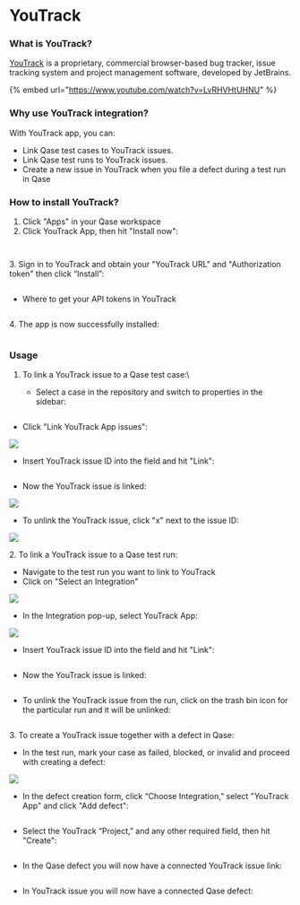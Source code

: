 # YouTrack

### What is YouTrack?

[YouTrack](https://www.jetbrains.com/youtrack/) is a proprietary, commercial browser-based bug tracker, issue tracking system and project management software, developed by JetBrains.

{% embed url="https://www.youtube.com/watch?v=LvRHVHtUHNU" %}

### Why use YouTrack integration?

With YouTrack app, you can:

* Link Qase test cases to YouTrack issues.
* Link Qase test runs to YouTrack issues.
* Create a new issue in YouTrack when you file a defect during a test run in Qase

### How to install YouTrack? <a href="#h_595affa6dd" id="h_595affa6dd"></a>

1. Click "Apps" in your Qase workspace
2. Click YouTrack App, then hit "Install now":

<figure><img src="https://qase.intercom-attachments-7.com/i/o/597215654/531a339107559f54b9e090e8/-XRzBVS6_jIk7uYGaoQmf1QqBpNd9FPnTIBNkWNbMl2_n-XE1WnsLe4Uy37YhyvStkv4sgHXhUD4DO9J-qPvb_DC_cCOxh5ifCTxdtdjEz-69Xa3-LJ_C15AAxEWRMi6RS_c-KFf9mWBDPqbo3yFAgh8ziNRslD2v_ABO3ueOvjUjd_A4iTXOopaxA" alt=""><figcaption></figcaption></figure>

<figure><img src="https://qase.intercom-attachments-7.com/i/o/597215659/4e93eb1033503cd796b8176d/sERhTcBRfWJ8d1I5z34NAzRmUdewTg71IxkQT8D0chxmA-dCjYwtjXYEATA49_3Gg8Vh-m-E1QvZ5QoRZ5YmFBeW_s5rO2h0q-FMy8e8wGyqJOFo3lMsLqw6z-nah_jvTqdmXjh9SsXMc_JbwHYhZzXt9if7idSKZdI-Tt0xdqdjk-FS8xee2793ig" alt=""><figcaption></figcaption></figure>

3\. Sign in to YouTrack and obtain your "YouTrack URL" and "Authorization token" then click “Install”:

<figure><img src="https://qase.intercom-attachments-7.com/i/o/597215663/fd4f33511773c01e3a965f90/JY4ypUyZkpoInN47PMsuA5uXd_mFzfv5SOePXoRusujcSpL5UF3I0WEXY9P619_OWagcanyg7vhj0S8NrB-eLu5GltWYoI-yYIv9fnXaAWcEY8TvNAru1EwLCuxYm-iVXIVrwKgR70XRIt0FqEUfAt47kFZnGzWyqyTrZaPUmH_T9t6j20m-dquW6g" alt=""><figcaption></figcaption></figure>

* Where to get your API tokens in YouTrack

<figure><img src="https://qase.intercom-attachments-7.com/i/o/597215669/8ef4402bf09215027983958a/YH_k95utot-T6EETn2Wi6ZXHYuf0JngD_JyWDJY1aqvPVblCHQossTVVO4KT4DTrfRI51x1hrdxapjJZppD0CI3ifqi8cAn44NuhAjhvCzse1hnvedLcxLNAa4N3jztIT1KzlePm9TIzN8jPpfMi30gIFw-6omVOG6G86eAiWDoehT_ptR9LaSl5yg" alt=""><figcaption></figcaption></figure>

4\. The app is now successfully installed:

<figure><img src="https://qase.intercom-attachments-7.com/i/o/597215677/5f76247fe8ce23e08f343549/WVkMP7S8MLo4un7vob94AD67IaBtBetQlBtHWfbgg7lNpMwVoh7b8TQtpOfz4TcmhGBn5kWriMNXyUy_iIXFRQO7gCl83wYFT6lMoCGHb_DnTrYt5BUWFBGL1-33jqGbdl6lMS1zsEI7bHuHyNTE-M7rWiPmyk8s5RyZuLZen15nDNxpcE2NPTAlQg" alt=""><figcaption></figcaption></figure>

### Usage <a href="#h_f17f9c11f8" id="h_f17f9c11f8"></a>

1. To link a YouTrack issue to a Qase test case:\

   * Select a case in the repository and switch to properties in the sidebar:

<figure><img src="https://qase.intercom-attachments-7.com/i/o/597215686/7a304555ec08b334b77eccee/JD02MW0_iHNLK5KY2eBk8JVY4djpqx5tgAtRruCXAnhQ0n6xc9hMYsXFS0bzxLjzpn2xw7yP3iVw_orzXHBXQr2CG4jpTVerwl4YEBlmg_oOXk78uxxzm_UvDU-Q4sL-sznzMj8dG-7KKDEe32WxCNALduW2voNaj-krvfYS_IgmKtULOENmGRy8Ww" alt=""><figcaption></figcaption></figure>

* Click "Link YouTrack App issues":

[![](https://qase.intercom-attachments-7.com/i/o/597215695/5d945a2f9f9c7ebbe1b25799/6xu9q\_3w\_whTU\_NZF2cNJCLmZvBSIvQ\_CGSVcj7xJQJR9tAXz0zMcBoDeTJcgZmZjmE8fEAfC6VuhY9OjTEajWqbnHgqGvrzpcdTR91TEVkMbKz7yUkjdmCixV3MudOnnAM1AIMQfaquXASveq0plxelhCXUy1bz45SN-t7q5jkH0mHfJdm\_eAj3OA)](https://qase.intercom-attachments-7.com/i/o/597215695/5d945a2f9f9c7ebbe1b25799/6xu9q\_3w\_whTU\_NZF2cNJCLmZvBSIvQ\_CGSVcj7xJQJR9tAXz0zMcBoDeTJcgZmZjmE8fEAfC6VuhY9OjTEajWqbnHgqGvrzpcdTR91TEVkMbKz7yUkjdmCixV3MudOnnAM1AIMQfaquXASveq0plxelhCXUy1bz45SN-t7q5jkH0mHfJdm\_eAj3OA)

* Insert YouTrack issue ID into the field and hit "Link":

<figure><img src="https://qase.intercom-attachments-7.com/i/o/597215704/a79f36418ac2fa1da25ab8ca/kYY6R75rgX2yNCpOdxB4Pm4cUpd_M9eAjWuGFEkCH77OI9uV-EEEiKltFNxfFAA3aqhJkN8Qkf-8z4K7UDmhz0avNfeuLfu2wJCaAgBjB8-T8nW2hXrkQPwPhgoGimug-2Ox2v-EZPfNFGjZJEkGh-YMldcBa74qpKX0ecyPMQ5eMEwW48cNnkbt3w" alt=""><figcaption></figcaption></figure>

* Now the YouTrack issue is linked:

[![](https://qase.intercom-attachments-7.com/i/o/597215710/bd0ee43b187a50b17a352a15/7F6dQmeFF8ZpZSzBmQ7OWaZApUqR3w8z0pDQySW9x95NSmJwk9tP9OzSQgjA9fcXWQpLDTQSXvybC0fUI4PBWSSwpfsyikhu2FGh-oDN9dVYbInkChoKF78jTFELXOtIMas81QuZtapOIBV62L6DjZsq72H7vWQYBJA4xIaPjVi83I7af\_3EhLHI4Q)](https://qase.intercom-attachments-7.com/i/o/597215710/bd0ee43b187a50b17a352a15/7F6dQmeFF8ZpZSzBmQ7OWaZApUqR3w8z0pDQySW9x95NSmJwk9tP9OzSQgjA9fcXWQpLDTQSXvybC0fUI4PBWSSwpfsyikhu2FGh-oDN9dVYbInkChoKF78jTFELXOtIMas81QuZtapOIBV62L6DjZsq72H7vWQYBJA4xIaPjVi83I7af\_3EhLHI4Q)

* To unlink the YouTrack issue, click "x" next to the issue ID:

[![](https://qase.intercom-attachments-7.com/i/o/597215715/4b8335780367bde7afd8754e/3ggXhOw6Uzszd3bHrubHERVhyNz1vodN-700tjK6Bqwvczii-fV3PYfBXeCJoOD3Z0VlnRe5q1E7N5H5AkbaFS5LllLZ6TljaphqA8AH0QfESY5DIdrn3Mhz\_vq8uWapzLzsCuyjcHIuBM8USU\_n50chS2g\_1xZAIJNtKjKJxR6gmCa27yljjOXMww)](https://qase.intercom-attachments-7.com/i/o/597215715/4b8335780367bde7afd8754e/3ggXhOw6Uzszd3bHrubHERVhyNz1vodN-700tjK6Bqwvczii-fV3PYfBXeCJoOD3Z0VlnRe5q1E7N5H5AkbaFS5LllLZ6TljaphqA8AH0QfESY5DIdrn3Mhz\_vq8uWapzLzsCuyjcHIuBM8USU\_n50chS2g\_1xZAIJNtKjKJxR6gmCa27yljjOXMww)

2\. To link a YouTrack issue to a Qase test run:

* Navigate to the test run you want to link to YouTrack
* Click on "Select an Integration"

[![](https://downloads.intercomcdn.com/i/o/646903006/f00151a42dee55f23e5b9643/image.png)](https://downloads.intercomcdn.com/i/o/646903006/f00151a42dee55f23e5b9643/image.png)

* In the Integration pop-up, select YouTrack App:

[![](https://downloads.intercomcdn.com/i/o/646946783/16f8c69a8fb98e6f196690e2/image.png)](https://downloads.intercomcdn.com/i/o/646946783/16f8c69a8fb98e6f196690e2/image.png)

* Insert YouTrack issue ID into the field and hit "Link":

<figure><img src="https://qase.intercom-attachments-7.com/i/o/597215748/63359081fdd3e6e1048d5b2d/S2IEAiJEIWGBA5iI9y56Z5nTbg2zqa5ejTr4jTBcLtNkM8QBi-SFpPfbztdD04LzmJhnDLsyXsox7KS1Xx6L5LYr7mePeIy7EZEWRhGVa-G_CNLsduHNK5XxiqrfIkey-p14o559Rtx4PNTkUqZBl3QEQ8l3E374kjUMaDGNn68UVF5JGJTGImDy2w" alt=""><figcaption></figcaption></figure>

* Now the YouTrack issue is linked:

<figure><img src="https://downloads.intercomcdn.com/i/o/646948168/bdeeb6b59281cf34993414be/image.png" alt=""><figcaption></figcaption></figure>

* To unlink the YouTrack issue from the run, click on the trash bin icon for the particular run and it will be unlinked:

<figure><img src="https://downloads.intercomcdn.com/i/o/646948497/465a49be67b0188cc6125ad5/image.png" alt=""><figcaption></figcaption></figure>

3\. To create a YouTrack issue together with a defect in Qase:

* In the test run, mark your case as failed, blocked, or invalid and proceed with creating a defect:

[![](https://qase.intercom-attachments-7.com/i/o/597215779/cf9e78ab587249225055a8dc/bLbsTJben80WD0-mtHNOoXDwMyXLcnOGy9RrcWIgIRNy7oZ2wdcZ2G6GFh6VyVpxNJAJwwOHPwo3SAAdyCH\_Q-IoUxxtRQrLIHOPIuhzaDjnzs-\_3p9VsyvZbHNiGVZ5p0kUV6MHLCsfFuNAB7qHeIgIib5FQHFCbEAAgD9PyfVqT6V10tHpm6-teg)](https://qase.intercom-attachments-7.com/i/o/597215779/cf9e78ab587249225055a8dc/bLbsTJben80WD0-mtHNOoXDwMyXLcnOGy9RrcWIgIRNy7oZ2wdcZ2G6GFh6VyVpxNJAJwwOHPwo3SAAdyCH\_Q-IoUxxtRQrLIHOPIuhzaDjnzs-\_3p9VsyvZbHNiGVZ5p0kUV6MHLCsfFuNAB7qHeIgIib5FQHFCbEAAgD9PyfVqT6V10tHpm6-teg)

* In the defect creation form, click “Choose Integration,” select "YouTrack App" and click "Add defect":

<figure><img src="https://qase.intercom-attachments-7.com/i/o/597215787/c520230acadbec8c32ac105d/kUyPORiXVcvwjP6wPsfl9wwBqgPRrfOHbKLZI1ju9BMawhCuMEX2ZwxfXtdB67v38VEYPoXkBbD73Qjl5974CBZQ2rvzCv9b069RTgd9S5GdFg05pCchHtwiG00qnpThFGEb_5nEhKqqJ069p3FP0AYkTJkRGB0ynYe9OVzAEjGCuNuaWV_pxotweA" alt=""><figcaption></figcaption></figure>

* Select the YouTrack “Project,” and any other required field, then hit "Create":

<figure><img src="https://qase.intercom-attachments-7.com/i/o/597215798/1d96e0c363d9ef579e6d0357/Ys8uhawm9GG47tQIoikYIHyoIuw8g8_g5NvI9cMVW0v0mpdmVa7RiiSl9bHBD4-gerqQmyM11qYwF9QL4lG_N1jrAU4SJxBtsurESxyLpkUYPusmOm4QvvTNHHvAL35gIt99eHUQ8TKQyQu4QlywXXvtXZKUWfUthKC1pu1Z-2hA10JpcYqzMbu_aQ" alt=""><figcaption></figcaption></figure>

* In the Qase defect you will now have a connected YouTrack issue link:

<figure><img src="https://qase.intercom-attachments-7.com/i/o/597215804/2deb1eedf09116f15a11b9cc/ZBcbzrqcEboUXa01G088yvXEj41k_pIHLN0JaBMtIdOTens65OfYUtMF1XUTtBTx1aq9-JsAuldD6IxGLx0MPl0h0OOXHSSk7_DtW7QOcn-t41YpVroZr-OcGUnLRoZeMeiaKrkN0I6RfmTxPOtf-JZUrUrxaFf1ehkK4VpOpHiwoGL8jdeCZrdbjQ" alt=""><figcaption></figcaption></figure>

* In YouTrack issue you will now have a connected Qase defect:

<figure><img src="https://qase.intercom-attachments-7.com/i/o/597215811/121eb55468ea3922b14d0afd/gyrVYrlsXODvw_o_QzLbEs2-bfabpWkYlIAmcckPzciCrKf-1Yg0_naNASta7GdyeDNx8E3KfaWd6sufQ9LoZOV15a7DI1FGmXN7uYRynt_POUVCXGP5CkGz_vreaO4Xbc8kE4hfehjDj8lF4i-KOwsRSJrbvZ3C4eauhD0391_f8HdpVZI3UXbAXw" alt=""><figcaption></figcaption></figure>
